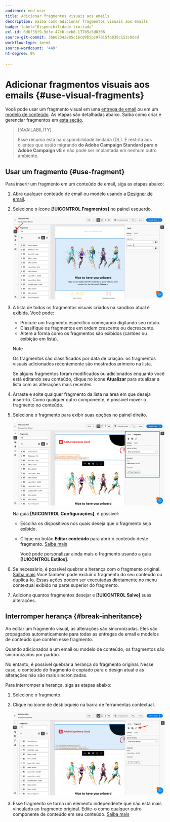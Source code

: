 ```yaml
---
audience: end-user
title: Adicionar fragmentos visuais aos emails
description: Saiba como adicionar fragmentos visuais aos emails
badge: label="Disponibilidade limitada"
exl-id: 6d6f38f9-9d3e-47cb-beb8-177b5a5d8306
source-git-commit: 3b602342885c16c09b5bc97015fa039c153c9ded
workflow-type: tm+mt
source-wordcount: '449'
ht-degree: 9%

---
```


# Adicionar fragmentos visuais aos emails {#use-visual-fragments}

Você pode usar um fragmento visual em uma [entrega de email](get-started-email-designer.md) ou em um [modelo de conteúdo](use-email-templates.md). As etapas são detalhadas abaixo. Saiba como criar e gerenciar fragmentos em [esta seção](fragments.md).

>[!AVAILABILITY]
>
>Esse recurso está na disponibilidade limitada (DL). É restrita aos clientes que estão migrando **do Adobe Campaign Standard para o Adobe Campaign v8** e não pode ser implantada em nenhum outro ambiente.

## Usar um fragmento {#use-fragment}

Para inserir um fragmento em um conteúdo de email, siga as etapas abaixo:

1. Abra qualquer conteúdo de email ou modelo usando a [Designer de email](get-started-email-designer.md).

1. Selecione o ícone **[!UICONTROL Fragmentos]** no painel esquerdo.

   ![](assets/fragments-in-designer.png)

1. A lista de todos os fragmentos visuais criados na sandbox atual é exibida. Você pode:

   * Procure um fragmento específico começando digitando seu rótulo.
   * Classifique os fragmentos em ordem crescente ou decrescente.
   * Altere a forma como os fragmentos são exibidos (cartões ou exibição em lista).

   >[!NOTE]
   >
   >Os fragmentos são classificados por data de criação: os fragmentos visuais adicionados recentemente são mostrados primeiro na lista.

   Se alguns fragmentos foram modificados ou adicionados enquanto você está editando seu conteúdo, clique no ícone **Atualizar** para atualizar a lista com as alterações mais recentes.

1. Arraste e solte qualquer fragmento da lista na área em que deseja inseri-lo. Como qualquer outro componente, é possível mover o fragmento no conteúdo.

1. Selecione o fragmento para exibir suas opções no painel direito.

   ![](assets/fragment-right-pane.png)

   Na guia **[!UICONTROL Configurações]**, é possível:

   * Escolha os dispositivos nos quais deseja que o fragmento seja exibido.
   * Clique no botão **Editar conteúdo** para abrir o conteúdo deste fragmento. [Saiba mais](../email/fragments.md#edit-fragments)

     Você pode personalizar ainda mais o fragmento usando a guia **[!UICONTROL Estilos]**.

1. Se necessário, é possível quebrar a herança com o fragmento original. [Saiba mais](#break-inheritance)
Você também pode excluir o fragmento do seu conteúdo ou duplicá-lo. Essas ações podem ser executadas diretamente no menu contextual exibido na parte superior do fragmento.

1. Adicione quantos fragmentos desejar e **[!UICONTROL Salve]** suas alterações.

## Interromper herança {#break-inheritance}

Ao editar um fragmento visual, as alterações são sincronizadas. Eles são propagados automaticamente para todas as entregas de email e modelos de conteúdo que contêm esse fragmento.

Quando adicionados a um email ou modelo de conteúdo, os fragmentos são sincronizados por padrão.

No entanto, é possível quebrar a herança do fragmento original. Nesse caso, o conteúdo do fragmento é copiado para o design atual e as alterações não são mais sincronizadas.

Para interromper a herança, siga as etapas abaixo:

1. Selecione o fragmento.

1. Clique no ícone de desbloqueio na barra de ferramentas contextual.

   ![](assets/fragment-break-inheritance.png)

1. Esse fragmento se torna um elemento independente que não está mais vinculado ao fragmento original. Edite-o como qualquer outro componente de conteúdo em seu conteúdo. [Saiba mais](content-components.md)
